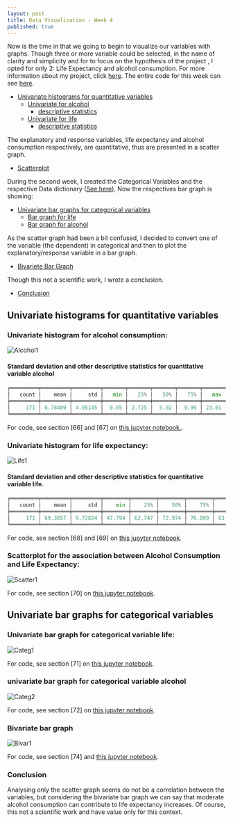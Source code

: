```yaml
---
layout: post
title: Data Visualization - Week 4
published: true
---
```


Now is the time in that we going to begin to visualize our variables with graphs.
Though three or more variable could be selected, in the name of clarity and simplicity and for to focus on the hypothesis of the project , I opted for only 2: Life Expectancy and alcohol consumption. For more information about my project, click [here](https://sidon.github.io/data-visualization-week1/).
The entire code for this week can see [here](https://github.com/Sidon/Sidon.github.io/blob/master/_posts/submitw4.ipynb).

+ [Univariate histograms for quantitative variables](#univar1)
  + [Univariate for alcohol ](#univar1)
    + [descriptive statistics](#desc1)
  + [Univariate for life](#univar2)
    + [descriptive statistics](#desc2)

The explanatory and response variables, life expectancy and alcohol consumption respectively, are quantitative, thus are presented in a scatter graph.

+ [Scatterplot ](#scatter1)

During the second week, I created the Categorical Variables and the respective Data dictionary ([See here](https://sidon.github.io/data-visualization-week3/#categorical)), Now the respectives bar graph is showing:

+ [Univariate bar graphs for categorical variables](#barqt)
  + [Bar graph for life](#categ_life)
  + [Bar graph for alcohol](#categ_alcohol)

As the scatter graph had been a bit confused, I decided to convert one of the variable (the dependent) in categorical and then to plot the explanatory/response variable in a bar graph.

+ [Bivariete Bar Graph](#bivar)

Though this not a scientific work, I wrote a conclusion.

+ [Conclusion](#conclusion)

## <a name = "histqt"></a>Univariate histograms for quantitative variables

### <a name = "univar1"></a>Univariate histogram for alcohol consumption:

![Alcohol1](/images/unialcohol1.png)

#### <a name = "desc1"></a>Standard deviation and other descriptive statistics for quantitative variable alcohol

```python
╒═════════╤═════════╤═════════╤═══════╤═══════╤═══════╤═══════╤═══════╕
│   count │    mean │     std │   min │   25% │   50% │   75% │   max │
╞═════════╪═════════╪═════════╪═══════╪═══════╪═══════╪═══════╪═══════╡
│     171 │ 6.78409 │ 4.95145 │  0.05 │ 2.725 │  5.92 │  9.99 │ 23.01 │
╘═════════╧═════════╧═════════╧═══════╧═══════╧═══════╧═══════╧═══════╛
```
For code, see section [66] and [67] on [this jupyter notebook.](https://github.com/Sidon/Sidon.github.io/blob/master/_posts/submitw4.ipynb).

### <a name = "univar2"></a>Univariate histogram for life expectancy:
![Life1](/images/unilife1.png)

#### <a name = "desc2"></a>Standard deviation and other descriptive statistics for quantitative variable life.

```python
╒═════════╤═════════╤═════════╤════════╤════════╤════════╤════════╤════════╕
│   count │    mean │     std │    min │    25% │    50% │    75% │    max │
╞═════════╪═════════╪═════════╪════════╪════════╪════════╪════════╪════════╡
│     171 │ 69.3857 │ 9.72824 │ 47.794 │ 62.747 │ 72.974 │ 76.099 │ 83.394 │
╘═════════╧═════════╧═════════╧════════╧════════╧════════╧════════╧════════╛
```
For code, see section [68] and [69] on [this jupyter notebook](https://github.com/Sidon/Sidon.github.io/blob/master/_posts/submitw4.ipynb).

### <a name = "scatter1"></a>Scatterplot for the association between Alcohol Consumption and Life Expectancy:
![Scatter1](/images/scatter1.png)

For code, see section [70] on [this jupyter notebook](https://github.com/Sidon/Sidon.github.io/blob/master/_posts/submitw4.ipynb).

## <a name = "barqt"></a>Univariate bar graphs for categorical variables

### <a name = "categ_life"></a>Univariate bar graph for categorical variable life:

![Categ1](/images/unicateg_life.png)

For code, see section [71] on [this jupyter notebook](https://github.com/Sidon/Sidon.github.io/blob/master/_posts/submitw4.ipynb).

### <a name = "categ_alcohol"></a>univariate bar graph for categorical variable alcohol

![Categ2](/images/unicateg_alcohol.png)

For code, see section [72] on [this jupyter notebook](https://github.com/Sidon/Sidon.github.io/blob/master/_posts/submitw4.ipynb).


### <a name = "bivar"></a>Bivariate bar graph

![Bivar1](/images/bivar.png)

For code, see section [74] and [this jupyter notebook](https://github.com/Sidon/Sidon.github.io/blob/master/_posts/submitw4.ipynb).

### <a name = "conclusion"></a>Conclusion
Analysing only the scatter graph seems do not be a correlation between the variables, but considering the bivariate bar graph we can say that moderate alcohol consumption can contribute to life expectancy increases.
Of course, this not a scientific work and have value only for this context.
